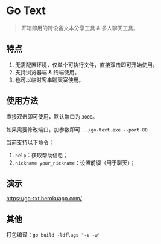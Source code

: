 # Go Text
> 开箱即用的跨设备文本分享工具 & 多人聊天工具。

## 特点
1. 无需配置环境，仅单个可执行文件，直接双击即可开始使用。
2. 支持浏览器端 & 终端使用。
3. 也可以临时客串聊天室使用。

## 使用方法
直接双击即可使用，默认端口为 `3000`。

如果需要修改端口，加参数即可：`./go-text.exe --port 80`

当前支持以下命令：
1. `help`：获取帮助信息；
2. `nickname your_nickname`：设置前缀（用于聊天）；


## 演示
https://go-txt.herokuapp.com/

## 其他
打包编译：`go build -ldflags "-s -w"`